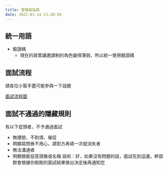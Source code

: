 ```yaml
---
title: 管理員指南
date: 2022-01-14 23:20:59
---
```


## 統一用語
- 驗證碼
    - 現在的政策讓邀請制的角色變得薄弱，所以統一使用驗證碼


## 面試流程
請各位小幫手盡可能參與一下話題

[面試流程圖](https://hackmd.io/K9j_JbtwQxWdYFlnsiUviA?view)


## 面試不通過的隱藏規則
有以下症頭者，不予通過面試
- 無禮貌、不耐煩、催促
- 明顯寫問券不用心，請對方再填一次就消失者
- 無法溝通者
- 明顯猥褻惡意頭像或名稱
話術：好，如果沒有問題的話，面試先到這邊。幹部群會根據你剛剛的面試結果做出決定後再通知您